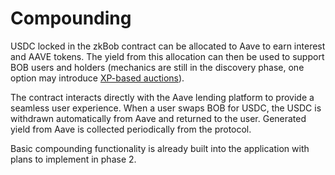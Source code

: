 # Compounding

USDC locked in the zkBob contract can be allocated to Aave to earn interest and AAVE tokens. The yield from this allocation can then be used to support BOB users and holders (mechanics are still in the discovery phase, one option may introduce [XP-based auctions](xp/xp-based-auctions.md)).

The contract interacts directly with the Aave lending platform to provide a seamless user experience. When a user swaps BOB for USDC, the USDC is withdrawn automatically from Aave and returned to the user. Generated yield from Aave is collected periodically from the protocol.

Basic compounding functionality is already built into the application with plans to implement in phase 2.
